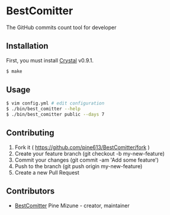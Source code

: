 # BestComitter

The GitHub commits count tool for developer

## Installation
First, you must install [Crystal](http://crystal-lang.org/) v0.9.1.

```sh
$ make
```

## Usage

```sh
$ vim config.yml # edit configuration
$ ./bin/best_comitter --help
$ ./bin/best_comitter public --days 7
```

## Contributing

1. Fork it ( https://github.com/pine613/BestComitter/fork )
2. Create your feature branch (git checkout -b my-new-feature)
3. Commit your changes (git commit -am 'Add some feature')
4. Push to the branch (git push origin my-new-feature)
5. Create a new Pull Request

## Contributors

- [BestComitter](https://github.com/BestComitter) Pine Mizune - creator, maintainer
